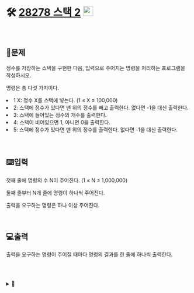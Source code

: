 <br>

# 🛠️ [28278 스택 2](http://www.acmicpc.net/problem/28278) <img height="27px" width="27px" src="https://static.solved.ac/tier_small/7.svg"/>

<br>

## 📖문제
정수를 저장하는 스택을 구현한 다음, 입력으로 주어지는 명령을 처리하는 프로그램을 작성하시오.

명령은 총 다섯 가지이다.

<li>1 X: 정수 X를 스택에 넣는다. (1 ≤ X ≤ 100,000)</li>
<li>2: 스택에 정수가 있다면 맨 위의 정수를 빼고 출력한다. 없다면 -1을 대신 출력한다.</li>
<li>3: 스택에 들어있는 정수의 개수를 출력한다.</li>
<li>4: 스택이 비어있으면 1, 아니면 0을 출력한다.</li>
<li>5: 스택에 정수가 있다면 맨 위의 정수를 출력한다. 없다면 -1을 대신 출력한다.</li> <br>

<br>

## ⌨️입력
첫째 줄에 명령의 수 N이 주어진다. (1 ≤ N ≤ 1,000,000)

둘째 줄부터 N개 줄에 명령이 하나씩 주어진다.

출력을 요구하는 명령은 하나 이상 주어진다.

<br>

## 💻출력
출력을 요구하는 명령이 주어질 때마다 명령의 결과를 한 줄에 하나씩 출력한다.

<br><br>

<details>
  <summary>🎈</summary>
  <br>

  <code>input()</code> 함수는 한글자, 한글자 일일이 버퍼에 담는과정과 문자열을 변환하는 과정때문에 속도가 느려짐
  
  -> 사용 시 시간 초과

  ```python
    import sys
    N = int(sys.stdin.readline())              # input() 대신 sys.stdin.readline() 사용
    Stack = []

    for i in range(N):
    option = sys.stdin.readline().strip()      # input() 대신 sys.stdin.readline() 사용
  ```

  단, <code>sys.stdin.readline()</code> 사용 시 \n과 같은 개행문자도 포함하기 때문에 int() 또는 .strip()과 같은 처리가 필요

  <br>

## 🪄참고 자료
1. [[Python 문법] 파이썬 입력 받기(sys.stdin.readline)](https://velog.io/@yeseolee/Python-%ED%8C%8C%EC%9D%B4%EC%8D%AC-%EC%9E%85%EB%A0%A5-%EC%A0%95%EB%A6%ACsys.stdin.readline)

2. [[Python] input보다 sys.stdin.readline의 처리 속도가 빠른 이유는?](https://green-leaves-tree.tistory.com/12)
  
</details>

<br><br>
